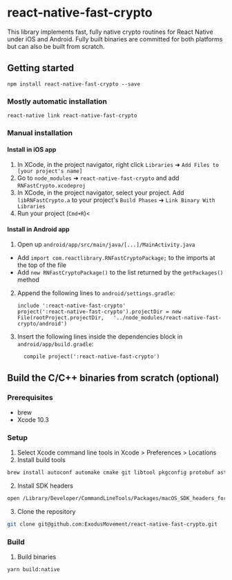 # react-native-fast-crypto

This library implements fast, fully native crypto routines for React Native under iOS and Android. Fully built binaries are committed for both platforms but can also be built from scratch.

## Getting started

`npm install react-native-fast-crypto --save`

### Mostly automatic installation

`react-native link react-native-fast-crypto`

### Manual installation

#### Install in iOS app

1. In XCode, in the project navigator, right click `Libraries` ➜ `Add Files to [your project's name]`
2. Go to `node_modules` ➜ `react-native-fast-crypto` and add `RNFastCrypto.xcodeproj`
3. In XCode, in the project navigator, select your project. Add `libRNFastCrypto.a` to your project's `Build Phases` ➜ `Link Binary With Libraries`
4. Run your project (`Cmd+R`)<

#### Install in Android app

1. Open up `android/app/src/main/java/[...]/MainActivity.java`

- Add `import com.reactlibrary.RNFastCryptoPackage;` to the imports at the top of the file
- Add `new RNFastCryptoPackage()` to the list returned by the `getPackages()` method

2. Append the following lines to `android/settings.gradle`:
   ```
   include ':react-native-fast-crypto'
   project(':react-native-fast-crypto').projectDir = new File(rootProject.projectDir, 	'../node_modules/react-native-fast-crypto/android')
   ```
3. Insert the following lines inside the dependencies block in `android/app/build.gradle`:
   ```
     compile project(':react-native-fast-crypto')
   ```

## Build the C/C++ binaries from scratch (optional)

### Prerequisites

- brew
- Xcode 10.3

### Setup

1. Select Xcode command line tools in Xcode > Preferences > Locations
2. Install build tools

```bash
brew install autoconf automake cmake git libtool pkgconfig protobuf astyle
```

2. Install SDK headers

```bash
open /Library/Developer/CommandLineTools/Packages/macOS_SDK_headers_for_macOS_10.14.pkg
```

3. Clone the repository

```bash
git clone git@github.com:ExodusMovement/react-native-fast-crypto.git
```

### Build

1. Build binaries

```bash
yarn build:native
```
